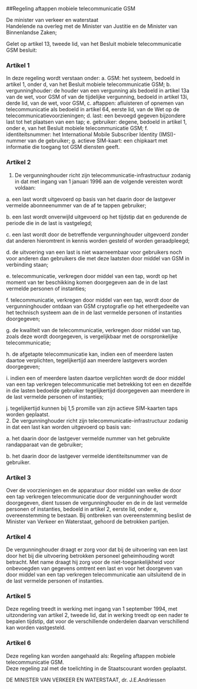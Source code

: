<meta http-equiv='Content-Type' content='text/html; charset=utf-8' />

##Regeling aftappen mobiele telecommunicatie GSM

De minister van verkeer en waterstaat  
Handelende na overleg met de Minister van Justitie en de Minister van Binnenlandse Zaken;

Gelet op artikel 13, tweede lid, van het Besluit mobiele telecommunicatie GSM
besluit:    

### Artikel  1  

In deze regeling wordt verstaan onder:   a. GSM:  het systeem, bedoeld in artikel 1, onder d, van het Besluit mobiele telecommunicatie GSM;    b. vergunninghouder:  de houder van een vergunning als bedoeld in artikel 13a van de wet, voor GSM of van de tijdelijke vergunning, bedoeld in artikel 13i, derde lid, van de wet, voor GSM,    c. aftappen:  afluisteren of opnemen van telecommunicatie als bedoeld in artikel 64, eerste lid, van de Wet op de telecommunicatievoorzieningen;    d. last:  een bevoegd gegeven bijzondere last tot het plaatsen van een tap;    e. gebruiker:  degene, bedoeld in artikel 1, onder e, van het Besluit mobiele telecommunicatie GSM;    f. identiteitsnummer:  het International Mobile Subscriber Identity (IMSI)-nummer van de gebruiker;    g. actieve SIM-kaart:  een chipkaart met informatie die toegang tot GSM diensten geeft.     

### Artikel  2  

1.  De vergunninghouder richt zijn telecommunicatie-infrastructuur zodanig in dat met ingang van 1 januari 1996 aan de volgende vereisten wordt voldaan: 

a. een last wordt uitgevoerd op basis van het daarin door de lastgever vermelde abonneenummer van de af te tappen gebruiker;  

b. een last wordt onverwijld uitgevoerd op het tijdstip dat en gedurende de periode die in de last is vastgelegd;  

c. een last wordt door de betreffende vergunninghouder uitgevoerd zonder dat anderen hieromtrent in kennis worden gesteld of worden geraadpleegd;  

d. de uitvoering van een last is niet waarneembaar voor gebruikers noch voor anderen dan gebruikers die met deze laatsten door middel van GSM in verbinding staan;  

e. telecommunicatie, verkregen door middel van een tap, wordt op het moment van ter beschikking komen doorgegeven aan de in de last vermelde personen of instanties;  

f. telecommunicatie, verkregen door middel van een tap, wordt door de vergunninghouder ontdaan van GSM cryptografie op het ethergedeelte van het technisch systeem aan de in de last vermelde personen of instanties doorgegeven;  

g. de kwaliteit van de telecommunicatie, verkregen door middel van tap, zoals deze wordt doorgegeven, is vergelijkbaar met de oorspronkelijke telecommunicatie;  

h. de afgetapte telecommunicatie kan, indien een of meerdere lasten daartoe verplichten, tegelijkertijd aan meerdere lastgevers worden doorgegeven;  

i. indien een of meerdere lasten daartoe verplichten wordt de door middel van een tap verkregen telecommunicatie met betrekking tot een en dezelfde in die lasten bedoelde gebruiker tegelijkertijd doorgegeven aan meerdere in de last vermelde personen of instanties;  

j. tegelijkertijd kunnen bij 1,5 promille van zijn actieve SIM-kaarten taps worden geplaatst.     
2.  De vergunninghouder richt zijn telecommunicatie-infrastructuur zodanig in dat een last kan worden uitgevoerd op basis van: 

a. het daarin door de lastgever vermelde nummer van het gebruikte randapparaat van de gebruiker;  

b. het daarin door de lastgever vermelde identiteitsnummer van de gebruiker.     

### Artikel  3  

Over de voorzieningen en de apparatuur door middel van welke de door een tap verkregen telecommunicatie door de vergunninghouder wordt doorgegeven, dient tussen de vergunninghouder en de in de last vermelde personen of instanties, bedoeld in artikel 2, eerste lid, onder e, overeenstemming te bestaan. Bij ontbreken van overeenstemming beslist de Minister van Verkeer en Waterstaat, gehoord de betrokken partijen.  

### Artikel  4  

De vergunninghouder draagt er zorg voor dat bij de uitvoering van een last door het bij die uitvoering betrokken personeel geheimhouding wordt betracht. Met name draagt hij zorg voor de niet-toegankelijkheid voor onbevoegden van gegevens omtrent een last en voor het doorgeven van door middel van een tap verkregen telecommunicatie aan uitsluitend de in de last vermelde personen of instanties.  

### Artikel  5  

Deze regeling treedt in werking met ingang van 1 september 1994, met uitzondering van artikel 2, tweede lid, dat in werking treedt op een nader te bepalen tijdstip, dat voor de verschillende onderdelen daarvan verschillend kan worden vastgesteld.  

### Artikel  6  

Deze regeling kan worden aangehaald als: Regeling aftappen mobiele telecommunicatie GSM.  
Deze regeling zal met de toelichting in de Staatscourant worden geplaatst.   

DE 
MINISTER VAN VERKEER EN WATERSTAAT, 
dr. J.E.Andriessen    
